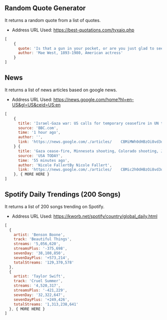 ## Random Quote Generator
It returns a random quote from a list of quotes.
- Address URL Used: https://best-quotations.com/tyxaio.php
```js
[
    {
      quote: 'Is that a gun in your pocket, or are you just glad to see me?',
      author: 'Mae West, 1893-1980, American actress'
    }
]
```

## News
It returns a list of news articles based on google news.
- Address URL Used: https://news.google.com/home?hl=en-US&gl=US&ceid=US:en
```js
[
    {
      title: 'Israel-Gaza war: US calls for temporary ceasefire in UN text',
      source: 'BBC.com',
      time: '1 hour ago',
      author: '',
      link: 'https://news.google.com/./articles/    CBMiMWh0dHBzOi8vd3d3LmJiYy5jb20vbmV3cy93b3JsZC11cy1jYW5hZGEtNjgzNDYwMjfSATVodH  RwczovL3d3dy5iYmMuY29tL25ld3Mvd29ybGQtdXMtY2FuYWRhLTY4MzQ2MDI3LmFtcA?hl=en-US&    gl=US&ceid=US%3Aen'
    } {
      title: 'Gaza cease-fire, Minnesota shooting, Colorado shooting, Julian    Assange, California rain, Biden: Daily Briefing',
      source: 'USA TODAY',
      time: '55 minutes ago',
      author: 'Nicole FallertBy Nicole Fallert',
      link: 'https://news.google.com/./articles/    CBMic2h0dHBzOi8vd3d3LnVzYXRvZGF5LmNvbS9zdG9yeS9uZXdzLzIwMjQvMDIvMjAvaXNyYWVsLW  hhbWFzLWNlYXNlLWZpcmUtc2hvb3RpbmctZ3VuLWNhbGlmb3JuaWEtd2VhdGhlci83MjY2Nzg5MTAw    Ny_SAQA?hl=en-US&gl=US&ceid=US%3Aen'
    }, { MORE HERE }
]
```

## Spotify Daily Trendings (200 Songs)
It returns a list of 200 songs trending on Spotify.
- Address URL Used: https://kworb.net/spotify/country/global_daily.html 
```js
[
  {
    artist: 'Benson Boone',
    track: 'Beautiful Things',
    streams: '5,056,620',
    streamsPlus: '-375,698',
    sevenDay: '38,108,850',
    sevenDayPlus: '+573,214',
    totalStreams: '129,370,578'
  },
  {
    artist: 'Taylor Swift',
    track: 'Cruel Summer',
    streams: '4,520,317',
    streamsPlus: '-421,229',
    sevenDay: '32,322,647',
    sevenDayPlus: '+249,426',
    totalStreams: '1,313,238,641'
  }, { MORE HERE }
]
```